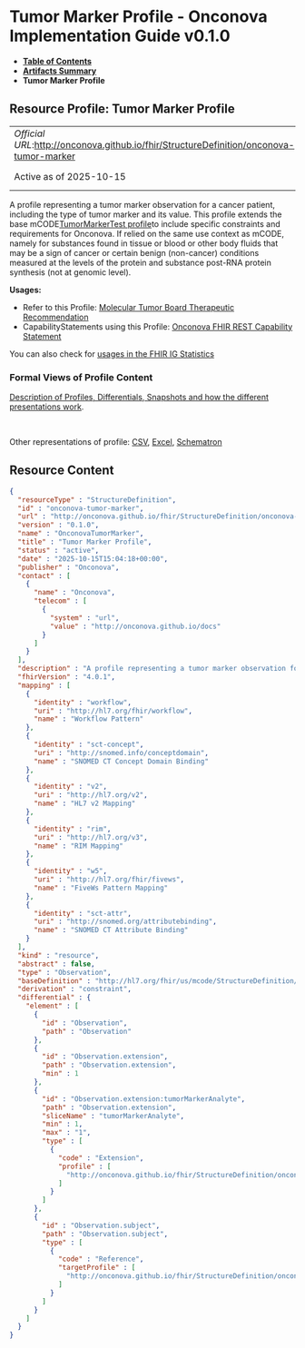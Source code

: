 # Tumor Marker Profile - Onconova Implementation Guide v0.1.0

* [**Table of Contents**](toc.md)
* [**Artifacts Summary**](artifacts.md)
* **Tumor Marker Profile**

## Resource Profile: Tumor Marker Profile 

| | |
| :--- | :--- |
| *Official URL*:http://onconova.github.io/fhir/StructureDefinition/onconova-tumor-marker | *Version*:0.1.0 |
| Active as of 2025-10-15 | *Computable Name*:OnconovaTumorMarker |

 
A profile representing a tumor marker observation for a cancer patient, including the type of tumor marker and its value. 
This profile extends the base mCODE[TumorMarkerTest profile](http://hl7.org/fhir/us/mcode/StructureDefinition/mcode-tumor-marker-test)to include specific constraints and requirements for Onconova. 
If relied on the same use context as mCODE, namely for substances found in tissue or blood or other body fluids that may be a sign of cancer or certain benign (non-cancer) conditions measured at the levels of the protein and substance post-RNA protein synthesis (not at genomic level). 

**Usages:**

* Refer to this Profile: [Molecular Tumor Board Therapeutic Recommendation](StructureDefinition-onconova-ext-molecular-tumor-board-therapeutic-recommendation.md)
* CapabilityStatements using this Profile: [Onconova FHIR REST Capability Statement](CapabilityStatement-onconova-capability-statement.md)

You can also check for [usages in the FHIR IG Statistics](https://packages2.fhir.org/xig/onconova.fhir|current/StructureDefinition/onconova-tumor-marker)

### Formal Views of Profile Content

 [Description of Profiles, Differentials, Snapshots and how the different presentations work](http://build.fhir.org/ig/FHIR/ig-guidance/readingIgs.html#structure-definitions). 

 

Other representations of profile: [CSV](StructureDefinition-onconova-tumor-marker.csv), [Excel](StructureDefinition-onconova-tumor-marker.xlsx), [Schematron](StructureDefinition-onconova-tumor-marker.sch) 



## Resource Content

```json
{
  "resourceType" : "StructureDefinition",
  "id" : "onconova-tumor-marker",
  "url" : "http://onconova.github.io/fhir/StructureDefinition/onconova-tumor-marker",
  "version" : "0.1.0",
  "name" : "OnconovaTumorMarker",
  "title" : "Tumor Marker Profile",
  "status" : "active",
  "date" : "2025-10-15T15:04:18+00:00",
  "publisher" : "Onconova",
  "contact" : [
    {
      "name" : "Onconova",
      "telecom" : [
        {
          "system" : "url",
          "value" : "http://onconova.github.io/docs"
        }
      ]
    }
  ],
  "description" : "A profile representing a tumor marker observation for a cancer patient, including the type of tumor marker and its value. \n\nThis profile extends the base mCODE [TumorMarkerTest profile](http://hl7.org/fhir/us/mcode/StructureDefinition/mcode-tumor-marker-test) to include specific constraints and requirements for Onconova.\n\nIf relied on the same use context as mCODE, namely for substances found in tissue or blood or other body fluids that may be a sign of cancer or certain benign (non-cancer) conditions measured at the levels of the protein and substance post-RNA protein synthesis (not at genomic level).",
  "fhirVersion" : "4.0.1",
  "mapping" : [
    {
      "identity" : "workflow",
      "uri" : "http://hl7.org/fhir/workflow",
      "name" : "Workflow Pattern"
    },
    {
      "identity" : "sct-concept",
      "uri" : "http://snomed.info/conceptdomain",
      "name" : "SNOMED CT Concept Domain Binding"
    },
    {
      "identity" : "v2",
      "uri" : "http://hl7.org/v2",
      "name" : "HL7 v2 Mapping"
    },
    {
      "identity" : "rim",
      "uri" : "http://hl7.org/v3",
      "name" : "RIM Mapping"
    },
    {
      "identity" : "w5",
      "uri" : "http://hl7.org/fhir/fivews",
      "name" : "FiveWs Pattern Mapping"
    },
    {
      "identity" : "sct-attr",
      "uri" : "http://snomed.org/attributebinding",
      "name" : "SNOMED CT Attribute Binding"
    }
  ],
  "kind" : "resource",
  "abstract" : false,
  "type" : "Observation",
  "baseDefinition" : "http://hl7.org/fhir/us/mcode/StructureDefinition/mcode-tumor-marker-test|4.0.0",
  "derivation" : "constraint",
  "differential" : {
    "element" : [
      {
        "id" : "Observation",
        "path" : "Observation"
      },
      {
        "id" : "Observation.extension",
        "path" : "Observation.extension",
        "min" : 1
      },
      {
        "id" : "Observation.extension:tumorMarkerAnalyte",
        "path" : "Observation.extension",
        "sliceName" : "tumorMarkerAnalyte",
        "min" : 1,
        "max" : "1",
        "type" : [
          {
            "code" : "Extension",
            "profile" : [
              "http://onconova.github.io/fhir/StructureDefinition/onconova-ext-tumor-marker-analyte|0.1.0"
            ]
          }
        ]
      },
      {
        "id" : "Observation.subject",
        "path" : "Observation.subject",
        "type" : [
          {
            "code" : "Reference",
            "targetProfile" : [
              "http://onconova.github.io/fhir/StructureDefinition/onconova-cancer-patient|0.1.0"
            ]
          }
        ]
      }
    ]
  }
}

```
